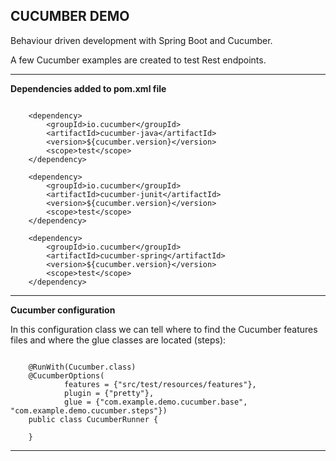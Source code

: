 CUCUMBER DEMO
-----------------------------------------------------------------

Behaviour driven development with Spring Boot and Cucumber.

A few Cucumber examples are created to test Rest endpoints.

-----------------------------------------------------------------

**Dependencies added to pom.xml file**

```

    <dependency>
        <groupId>io.cucumber</groupId>
        <artifactId>cucumber-java</artifactId>
        <version>${cucumber.version}</version>
        <scope>test</scope>
    </dependency>
    
    <dependency>
        <groupId>io.cucumber</groupId>
        <artifactId>cucumber-junit</artifactId>
        <version>${cucumber.version}</version>
        <scope>test</scope>
    </dependency>
    
    <dependency>
        <groupId>io.cucumber</groupId>
        <artifactId>cucumber-spring</artifactId>
        <version>${cucumber.version}</version>
        <scope>test</scope>
    </dependency>

```
-----------------------------------------------------------------

**Cucumber configuration**

In this configuration class we can tell where to find the Cucumber features 
files and where the glue classes are located (steps):

```

    @RunWith(Cucumber.class)
    @CucumberOptions(
            features = {"src/test/resources/features"},
            plugin = {"pretty"},
            glue = {"com.example.demo.cucumber.base", "com.example.demo.cucumber.steps"})
    public class CucumberRunner {
    
    }

```

-----------------------------------------------------------------